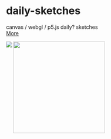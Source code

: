 # daily-sketches
canvas / webgl / p5.js daily? sketches
</br>
<a href="https://rfsdalotto.github.io/">More</a>
</br>

<p>
  <img align="left" src="https://thumbs.gfycat.com/WetNeedyAssassinbug-size_restricted.gif"/>
  <img align="center" src="https://user-images.githubusercontent.com/8432403/35236567-ec1e8854-ff8e-11e7-861b-5371487b4100.gif" width="250" height="250"/>
</p>
